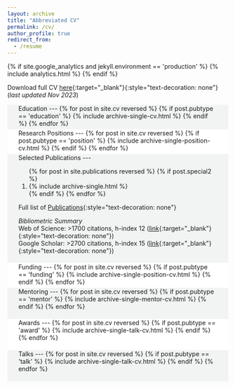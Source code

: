 ```yaml
---
layout: archive
title: "Abbreviated CV"
permalink: /cv/
author_profile: true
redirect_from:
  - /resume
---
```


{% if site.google_analytics and jekyll.environment == 'production' %}
{% include analytics.html %}
{% endif %}

Download full CV [here](https://jmcregg.github.io/files/Cregg_JM_CV_Long.pdf){:target="_blank"}{:style="text-decoration: none"} (_last updated Nov 2023_)

<div style="background-color: #f2f3f3" markdown=1> 
<div style="padding-top: 0.1pt; padding-bottom: 1%; margin-left: 5%; margin-right: 5%;" markdown=1>
Education
---
{% for post in site.cv reversed %}
  {% if post.pubtype == 'education' %}
     {% include archive-single-cv.html %} 
  {% endif %}
{% endfor %}
</div>
</div>

<div style="background-color: #FFFFFF" markdown=1> 
<div style="padding-top: 0.1pt; padding-bottom: 1%; margin-left: 5%; margin-right: 5%;" markdown=1>
Research Positions
---
{% for post in site.cv reversed %}
  {% if post.pubtype == 'position' %}
     {% include archive-single-position-cv.html %}
  {% endif %}
{% endfor %}
</div>
</div>

<div style="background-color: #f2f3f3" markdown=1> 
<div style="padding-top: 0.1px; padding-bottom: 1%; margin-left: 5%; margin-right: 5%;" markdown=1>
Selected Publications
---
  <ol>{% for post in site.publications reversed %}
      {% if post.special2 %}
     <li> {% include archive-single.html %} </li>
  {% endif %}
  {% endfor %}</ol>
  
Full list of [Publications](https://jmcregg.github.io/publications/){:style="text-decoration: none"}

_Bibliometric Summary_<br>
Web of Science: >1700 citations, h-index 12 ([link](https://www.webofscience.com/wos/author/record/3938830){:target="_blank"}{:style="text-decoration: none"})<br>
Google Scholar: >2700 citations, h-index 15 ([link](https://scholar.google.com/citations?user=g267xwoAAAAJ&hl=en){:target="_blank"}{:style="text-decoration: none"})
</div>
</div>

<div style="background-color: #FFFFFF" markdown=1> 
<div style="padding-top: 0.1pt; padding-bottom: 1%; margin-left: 5%; margin-right: 5%;" markdown=1>
Funding
---
{% for post in site.cv reversed %}
  {% if post.pubtype == 'funding' %}
     {% include archive-single-position-cv.html %}
  {% endif %}
{% endfor %}
</div>
</div>

<div style="background-color: #f2f3f3" markdown=1> 
<div style="padding-top: 0.1px; padding-bottom: 4%; margin-left: 5%; margin-right: 5%;" markdown=1>
Mentoring
---
{% for post in site.cv reversed %}
  {% if post.pubtype == 'mentor' %}
     {% include archive-single-mentor-cv.html %}
  {% endif %}
{% endfor %}
</div>
</div>

<div style="background-color: #FFFFFF" markdown=1> 
<div style="padding-top: 0.1pt; padding-bottom: 4%; margin-left: 5%; margin-right: 5%;" markdown=1>
Awards
---
{% for post in site.cv reversed %}
  {% if post.pubtype == 'award' %}
     {% include archive-single-talk-cv.html %}
  {% endif %}
{% endfor %}
</div>
</div>

<div style="background-color: #f2f3f3" markdown=1> 
<div style="padding-top: 0.1pt; padding-bottom: 4%; margin-left: 5%; margin-right: 5%;" markdown=1>
Talks
---
{% for post in site.cv reversed %}
  {% if post.pubtype == 'talk' %}
     {% include archive-single-talk-cv.html %}
  {% endif %}
{% endfor %}
</div>
</div>
